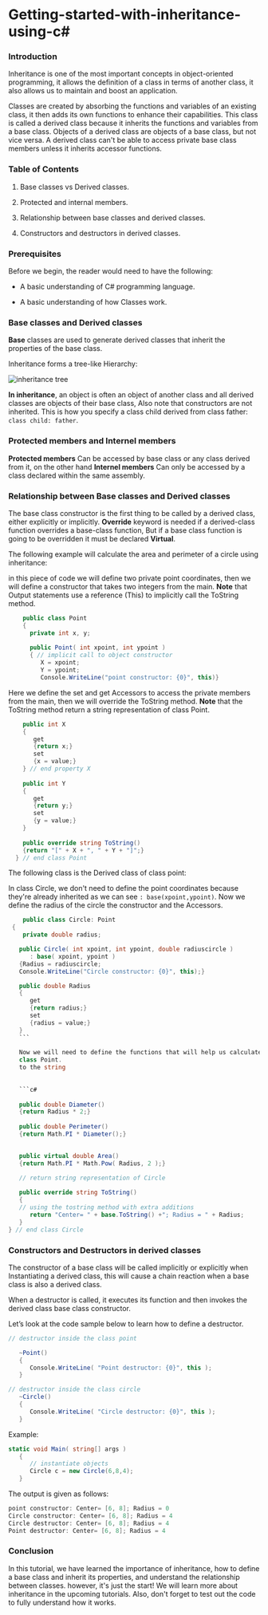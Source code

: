 # Getting-started-with-inheritance-using-c#

### Introduction

Inheritance is one of the most important concepts in object-oriented programming, it allows the definition of a class in terms of another class, it also allows us to maintain and boost an application.

Classes are created by absorbing the functions and variables of an existing class, it then adds its own functions to enhance their capabilities. This class is called a derived class because it inherits the functions and variables from a base class. Objects of a derived class are objects of a base class, but not vice versa. A derived class can't be able to access private base class members unless it inherits accessor functions.
### Table of Contents

1. Base classes vs Derived classes.

1. Protected and internal members.

1. Relationship between base classes and derived classes.

1. Constructors and destructors in derived classes.


### Prerequisites
Before we begin, the reader would need to have the following:

- A basic understanding of C# programming language. 

- A basic understanding of how Classes work.

### Base classes and Derived classes

**Base** classes are used to generate derived classes that inherit the properties of the base class.

Inheritance forms a tree-like Hierarchy:

![inheritance tree](https://raw.githubusercontent.com/mohamedgh16/Getting-started-with-inheritance-using-c-/main/tree%20of%20inheritance.png)

 **In inheritance**, an object is often an object of another class and all derived classes are objects of their base class, Also note that constructors are not inherited.
 This is how you specify a class child derived from class father: `class child: father`.



### Protected members and Internel members
**Protected members** Can be accessed by base class or any class derived from it, on the other hand
**Internel members** Can only be accessed by a class declared within the same assembly.


### Relationship between Base classes and Derived classes

The base class constructor is the first thing to be called by a derived class, either explicitly or implicitly.
**Override** keyword is needed if a derived-class function overrides a base-class function,
But if a base class function is going to be overridden it must be declared **Virtual**.



The following example will calculate the area and perimeter of a circle using inheritance: 

in this piece of code we will define two private point coordinates, then we will define a constructor that takes two integers from the main.
**Note** that Output statements use a reference (This) to implicitly call the ToString method.

```c#
    public class Point
    {
      private int x, y;
      
      public Point( int xpoint, int ypoint )
      { // implicit call to object constructor
         X = xpoint;
         Y = ypoint;
         Console.WriteLine("point constructor: {0}", this)}
  ```
  Here we define the set and get Accessors to access the private members from the main, then we will override the ToString method.
  **Note** that the ToString method return a string representation of class Point.
  ```c#
      public int X
      {
         get
         {return x;}
         set
         {x = value;}
      } // end property X
   
      public int Y
      {
         get
         {return y;}
         set
         {y = value;}
      } 
   
      public override string ToString()
      {return "[" + X + ", " + Y + "]";}
    } // end class Point
   ```
   The following class is the Derived class of class point:
   
   In class Circle, we don't need to define the point coordinates because they're already inherited as we can see `: base(xpoint,ypoint)`. 
   Now we define the radius of the circle the constructor and the Accessors.
   
   ```c#
       public class Circle: Point
    {
       private double radius;
   
      public Circle( int xpoint, int ypoint, double radiuscircle )
         : base( xpoint, ypoint )
      {Radius = radiuscircle;
      Console.WriteLine("Circle constructor: {0}", this);}
   
      public double Radius
      {
         get
         {return radius;}
         set
         {radius = value;}
      }
      ```
      
      Now we will need to define the functions that will help us calculate the area and perimeter of the circle, then we will override the ToString method, just like we did in 
      class Point.
      to the string
     
      
      ```c#
      
      public double Diameter()
      {return Radius * 2;}
      
      public double Perimeter()
      {return Math.PI * Diameter();}
   
      
      public virtual double Area()
      {return Math.PI * Math.Pow( Radius, 2 );}
   
      // return string representation of Circle
      
      public override string ToString()
      {
      // using the tostring method with extra additions
         return "Center= " + base.ToString() +"; Radius = " + Radius;   
      }
   } // end class Circle
   ```
   
  ### Constructors and Destructors in derived classes
  
   The constructor of a base class will be called implicitly or explicitly when Instantiating a derived class, this will cause a chain reaction when a base class is also a derived class.
   
   
   When a destructor is called, it executes its function and then invokes the derived class base class constructor.
   
   
   Let’s look at the code sample below to learn how to define a destructor.
   
   ``` c#
   // destructor inside the class point
   
      ~Point()
      {
         Console.WriteLine( "Point destructor: {0}", this );
      }    
   ```
   ```c#
   // destructor inside the class circle
      ~Circle()
      {
         Console.WriteLine( "Circle destructor: {0}", this );
      }
   ```   
   
   Example:
   
   ```c#
   static void Main( string[] args )
      {
         // instantiate objects
         Circle c = new Circle(6,8,4);  
      }
   ```
   The output is given as follows:
   ```c#
 point constructor: Center= [6, 8]; Radius = 0
Circle constructor: Center= [6, 8]; Radius = 4
Circle destructor: Center= [6, 8]; Radius = 4
Point destructor: Center= [6, 8]; Radius = 4

   ```
   
### Conclusion

In this tutorial, we have learned the importance of inheritance, how to define a base class and inherit its properties,
and understand the relationship between classes. however, it's just the start! We will learn more about inheritance in the upcoming tutorials.
Also, don't forget to test out the code to fully understand how it works.
